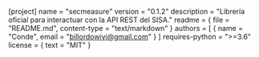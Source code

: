 [project]
name = "secmeasure"
version = "0.1.2"
description = "Librería oficial para interactuar con la API REST del SISA."
readme = { file = "README.md", content-type = "text/markdown" }
authors = [
    { name = "Conde", email = "billordowiyi@gmail.com" }
]
requires-python = ">=3.6"
license = { text = "MIT" }
